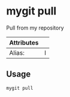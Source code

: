 # mygit pull

Pull from my repository

| Attributes       | &nbsp;
|------------------|-------------
| Alias:           | l

## Usage

```bash
mygit pull
```


